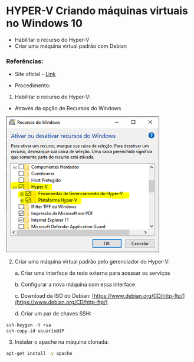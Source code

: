 # HYPER-V Criando máquinas virtuais no Windows 10

- Habilitar o recurso do Hyper-V 
- Criar uma máquina virtual padrâo com Debian

### Referências:

- Site oficial - [Link](https://docs.microsoft.com/pt-br/virtualization/hyper-v-on-windows/quick-start/enable-hyper-v)

- Procedimento:

1. Habilitar o recurso do Hyper-V:

- Através da opção de Recursos do Windows

![Arquitetura](hyperv_grafico.PNG)

2. Criar uma máquina virtual padrâo pelo gerenciador do Hyper-V:

    a. Criar uma interface de rede externa para acessar os serviços

    b. Configurar a nova máquina com essa interface

    c. Download da ISO do Debian: [https://www.debian.org/CD/http-ftp/](https://www.debian.org/CD/http-ftp/)

    d. Criar um par de chaves SSH:

```
ssh-keygen -t rsa
ssh-copy-id usuario@IP
```

3. Instalar o apache na máquina clonada:

```sh
apt-get install -y apache
```

